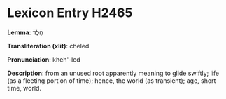 # Lexicon Entry H2465

**Lemma**: חֶלֶד

**Transliteration (xlit)**: cheled

**Pronunciation**: kheh'-led

**Description**:
from an unused root apparently meaning to glide swiftly; life (as a fleeting portion of time); hence, the world (as transient); age, short time, world.
